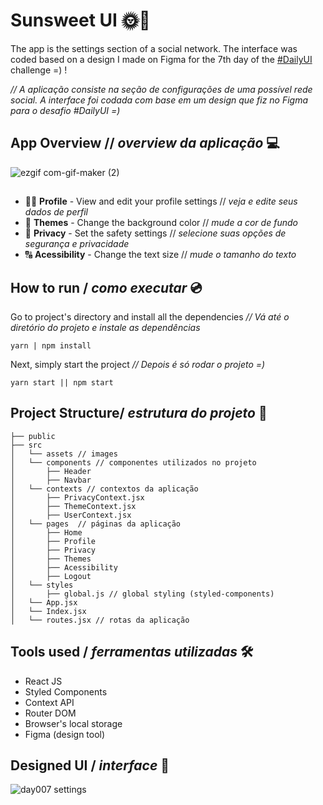 # Sunsweet UI 🌞📸
The app is the settings section of a social network. The interface was coded based on a design I made on Figma for the 7th day of the [#DailyUI](https://www.dailyui.co/) challenge =) !

*// A aplicação consiste na seção de configurações de uma possível rede social.  A interface foi codada com base em um design que fiz no Figma para o desafio #DailyUI =)*

## App Overview // *overview da aplicação* 💻

![ezgif com-gif-maker (2)](https://user-images.githubusercontent.com/53411709/123342225-bd37f780-d525-11eb-8d58-4da2e9a937fd.gif)
##
- 👧🏼 **Profile** - View and edit your profile settings // *veja e edite seus dados de perfil*
- 🎨 **Themes** - Change the background color // *mude a cor de fundo*
- 🔐 **Privacy** - Set the safety settings // *selecione suas opções de segurança e privacidade*
- 🔠 **Acessibility** - Change the text size // *mude o tamanho do texto*

## How to run / *como executar* 💿

Go to project's directory and install all the dependencies
*//  Vá até o diretório do projeto e instale as dependências*
```
yarn | npm install
```
Next, simply start the project
*// Depois é só rodar o projeto =)*
```
yarn start || npm start
```
## Project Structure/ *estrutura do projeto* 🌳
```
├── public
├── src
│   └── assets // images
│   └── components // componentes utilizados no projeto
│       ├── Header
│       ├── Navbar
│   └── contexts // contextos da aplicação
│       ├── PrivacyContext.jsx
│       ├── ThemeContext.jsx
│       ├── UserContext.jsx
│   └── pages  // páginas da aplicação
│       ├── Home
│       ├── Profile
│       ├── Privacy
│       ├── Themes
│       ├── Acessibility
│       ├── Logout
│   └── styles
│       ├── global.js // global styling (styled-components) 
│   └── App.jsx
│   └── Index.jsx 
│   └── routes.jsx // rotas da aplicação
``` 
## Tools used / *ferramentas utilizadas* 🛠
- React JS
- Styled Components
- Context API
- Router DOM
- Browser's local storage
- Figma (design tool)

## Designed UI / *interface* 🎨
![day007 settings](https://user-images.githubusercontent.com/53411709/123342597-6bdc3800-d526-11eb-8b79-2ed5c6bca57c.png)

